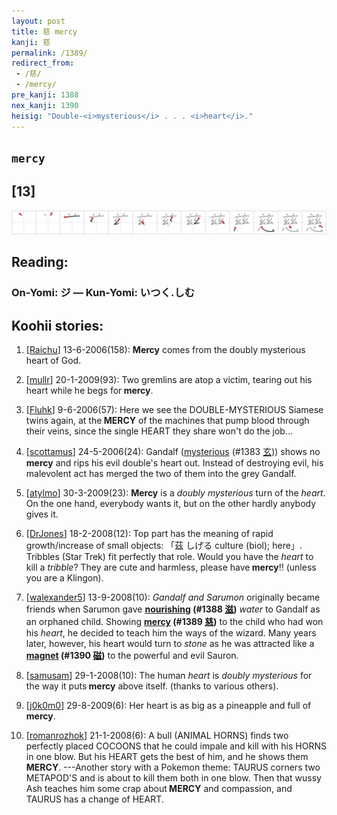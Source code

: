 ```yaml
---
layout: post
title: 慈 mercy
kanji: 慈
permalink: /1389/
redirect_from:
 - /慈/
 - /mercy/
pre_kanji: 1388
nex_kanji: 1390
heisig: "Double-<i>mysterious</i> . . . <i>heart</i>."
---
```


## `mercy`

## [13]

<div class="stroke"><img src="../images/E68588.png" /></div>

## Reading:

### On-Yomi: ジ &mdash; Kun-Yomi: いつく.しむ

## Koohii stories:

1) [<a href="http://kanji.koohii.com/profile/Raichu">Raichu</a>] 13-6-2006(158): <strong>Mercy</strong> comes from the doubly mysterious heart of God. 

2) [<a href="http://kanji.koohii.com/profile/mullr">mullr</a>] 20-1-2009(93): Two gremlins are atop a victim, tearing out his heart while he begs for<strong> mercy</strong>. 

3) [<a href="http://kanji.koohii.com/profile/Fluhk">Fluhk</a>] 9-6-2006(57): Here we see the DOUBLE-MYSTERIOUS Siamese twins again, at the<strong> MERCY</strong> of the machines that pump blood through their veins, since the single HEART they share won&#039;t do the job... 

4) [<a href="http://kanji.koohii.com/profile/scottamus">scottamus</a>] 24-5-2006(24): Gandalf (<a href="../1383">mysterious</a> <span class="index">(#1383 <a href="http://jisho.org/kanji/details/玄">玄</a>)</span>) shows no<strong> mercy</strong> and rips his evil double&#039;s heart out. Instead of destroying evil, his malevolent act has merged the two of them into the grey Gandalf. 

5) [<a href="http://kanji.koohii.com/profile/atylmo">atylmo</a>] 30-3-2009(23): <strong>Mercy</strong> is a <em>doubly mysterious</em> turn of the <em>heart</em>. On the one hand, everybody wants it, but on the other hardly anybody gives it. 

6) [<a href="http://kanji.koohii.com/profile/DrJones">DrJones</a>] 18-2-2008(12): Top part has the meaning of rapid growth/increase of small objects: 「茲 しげる culture (biol); here」. Tribbles (Star Trek) fit perfectly that role. Would you have the <em>heart</em> to kill a <em>tribble</em>? They are cute and harmless, please have<strong> mercy</strong>!! (unless you are a Klingon). 

7) [<a href="http://kanji.koohii.com/profile/walexander5">walexander5</a>] 13-9-2008(10): <em>Gandalf and Sarumon</em> originally became friends when Sarumon gave <strong><a href="../1388">nourishing</a> <span class="index">(#1388 <a href="http://jisho.org/kanji/details/滋">滋</a>)</span></strong> <em>water</em> to Gandalf as an orphaned child. Showing <strong><a href="../1389">mercy</a> <span class="index">(#1389 <a href="http://jisho.org/kanji/details/慈">慈</a>)</span></strong> to the child who had won his <em>heart</em>, he decided to teach him the ways of the wizard. Many years later, however, his heart would turn to <em>stone</em> as he was attracted like a <strong><a href="../1390">magnet</a> <span class="index">(#1390 <a href="http://jisho.org/kanji/details/磁">磁</a>)</span></strong> to the powerful and evil Sauron. 

8) [<a href="http://kanji.koohii.com/profile/samusam">samusam</a>] 29-1-2008(10): The human <em>heart</em> is <em>doubly mysterious</em> for the way it puts<strong> mercy</strong> above itself. (thanks to various others). 

9) [<a href="http://kanji.koohii.com/profile/j0k0m0">j0k0m0</a>] 29-8-2009(6): Her heart is as big as a pineapple and full of<strong> mercy</strong>. 

10) [<a href="http://kanji.koohii.com/profile/romanrozhok">romanrozhok</a>] 21-1-2008(6): A bull (ANIMAL HORNS) finds two perfectly placed COCOONS that he could impale and kill with his HORNS in one blow. But his HEART gets the best of him, and he shows them<strong> MERCY</strong>. ---Another story with a Pokemon theme: TAURUS corners two METAPOD&#039;S and is about to kill them both in one blow. Then that wussy Ash teaches him some crap about<strong> MERCY</strong> and compassion, and TAURUS has a change of HEART. 
